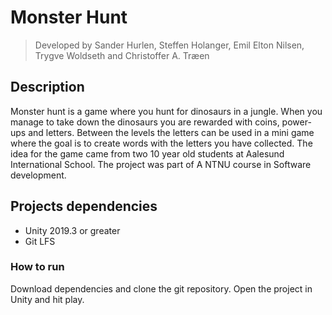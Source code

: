# Monster Hunt
> Developed by Sander Hurlen, Steffen Holanger, Emil Elton Nilsen, Trygve Woldseth and Christoffer A. Træen

## Description
Monster hunt is a game where you hunt for dinosaurs in a jungle. When you manage to take down the dinosaurs you are rewarded with coins, power-ups and letters. Between the levels the letters can be used in a mini game where the goal is to create words with the letters you have collected. The idea for the game came from two 10 year old students at Aalesund International School. The project was part of A NTNU course in Software development.

## Projects dependencies
-   Unity 2019.3 or greater
-    Git LFS

### How to run
Download dependencies and clone the git repository. Open the project in Unity and hit play.